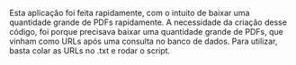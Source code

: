 Esta aplicação foi feita rapidamente, com o intuito de baixar uma quantidade grande de PDFs rapidamente.
A necessidade da criação desse código, foi porque precisava baixar uma quantidade grande de PDFs, que vinham como URLs após uma consulta no banco de dados.
Para utilizar, basta colar as URLs no .txt e rodar o script.
